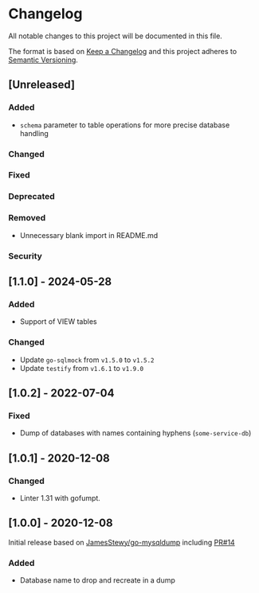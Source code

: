 # Changelog
All notable changes to this project will be documented in this file.

The format is based on [Keep a Changelog](http://keepachangelog.com/en/1.0.0/)
and this project adheres to [Semantic Versioning](http://semver.org/spec/v2.0.0.html).

## [Unreleased]

### Added
- `schema` parameter to table operations for more precise database handling

### Changed

### Fixed

### Deprecated

### Removed
- Unnecessary blank import in README.md

### Security

## [1.1.0] - 2024-05-28

### Added
- Support of VIEW tables

### Changed
- Update `go-sqlmock` from `v1.5.0` to `v1.5.2`
- Update `testify` from `v1.6.1` to `v1.9.0`

## [1.0.2] - 2022-07-04

### Fixed
- Dump of databases with names containing hyphens (`some-service-db`)

## [1.0.1] - 2020-12-08

### Changed
- Linter 1.31 with gofumpt.

## [1.0.0] - 2020-12-08
Initial release based on [JamesStewy/go-mysqldump](https://github.com/JamesStewy/go-mysqldump) including [PR#14](https://github.com/JamesStewy/go-mysqldump/pull/14)

### Added
- Database name to drop and recreate in a dump
